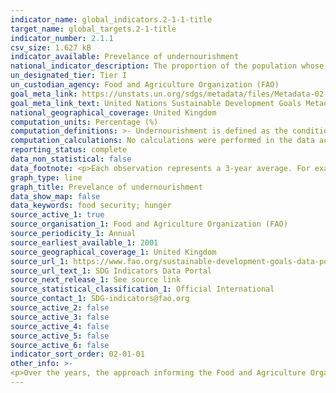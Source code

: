 ```yaml
---
indicator_name: global_indicators.2-1-1-title
target_name: global_targets.2-1-title
indicator_number: 2.1.1
csv_size: 1.627 kB
indicator_available: Prevelance of undernourishment
national_indicator_description: The proportion of the population whose habitual food consumption is insufficient to provide the dietary energy levels that are required to maintain a normal active and healthy life, expressed as a percentage.
un_designated_tier: Tier I
un_custodian_agency: Food and Agriculture Organization (FAO)
goal_meta_link: https://unstats.un.org/sdgs/metadata/files/Metadata-02-01-01.pdf
goal_meta_link_text: United Nations Sustainable Development Goals Metadata (PDF 270 KB)
national_geographical_coverage: United Kingdom
computation_units: Percentage (%)
computation_definitions: >- Undernourishment is defined as the condition by which a person has access, on a regular basis, to the amount of food that are insufficient to provide the energy required for conducting a normal, healthy and active life, given his or her own dietary energy requirements. Though strictly related, “undernourishment” as defined here is different from the physical conditions of “malnutrition” and “undernutrition” as it refers to the condition of insufficient intake of food, rather than to the outcome in terms of nutritional status.
computation_calculations: No calculations were performed in the data acquisition of this indicator as appropriate data was readily available in the final format specified by this indicator.
reporting_status: complete
data_non_statistical: false
data_footnote: <p>Each observation represents a 3-year average. For example, the estimate displayed for 2001 is calculated using data from 2000 to 2002.</p><p>Data showing as 2.5 may signify a prevalence of undernourishment below 2.5% - see other information section.</p>
graph_type: line
graph_title: Prevelance of undernourishment
data_show_map: false
data_keywords: food security; hunger
source_active_1: true
source_organisation_1: Food and Agriculture Organization (FAO)
source_periodicity_1: Annual
source_earliest_available_1: 2001
source_geographical_coverage_1: United Kingdom
source_url_1: https://www.fao.org/sustainable-development-goals-data-portal/data/indicators/2.1.1-prevalence-of-undernourishment/en
source_url_text_1: SDG Indicators Data Portal
source_next_release_1: See source link
source_statistical_classification_1: Official International
source_contact_1: SDG-indicators@fao.org
source_active_2: false
source_active_3: false
source_active_4: false
source_active_5: false
source_active_6: false
indicator_sort_order: 02-01-01
other_info: >-
<p>Over the years, the approach informing the Food and Agriculture Organization (FAO) computation of the prevalence of undernourishment has been criticized, based on the presumptions that undernourishment should be assessed necessarily starting at the individual level, by comparing individual energy requirements with individual energy intakes. According to such a view, the prevalence of undernourishment could be simply computed by counting the number of individuals in a representative sample of the population that is classified as undernourished, based on a comparison of individual habitual food consumption and requirements.</p><p>Unfortunately, such an approach is not feasible for two reasons. First, due to the cost of individual dietary intake surveys, individual food consumption is measured only in a few countries, every several years, on relatively small samples. Second, individual energy requirements are practically unobservable with standard data collection methods (to the point that observed habitual energy consumption of individuals in a healthy status is still the preferred way to infer individual energy requirements). This means that even if it were possible to obtain accurate observations of the individual dietary energy consumption, this would be insufficient to infer on the undernourishment condition at individual level, unless integrated by the observation on the physical status (body mass index) and of its dynamic over time, of the same individual.</p><p>The model-based approach, developed by FAO, and used to estimate the prevalence of undernourishment integrates information that is available with sufficient regularity from different sources for most countries in the world, in a theoretically consistent way, thus providing what is still one of the most reliable tools to monitor progress towards reducing global hunger.</p><p>However, data reliability mostly depends on the quality of the data used to inform the estimation of the model’s parameters, which could be either from survey data or from food balances. Neither source is devoid of problems and, when comparing estimates from food balances and surveys, differences are frequently noted. To limit the impact of errors, FAO has traditionally presented estimates of prevalence of undernourishment at national level as three-year averages, on the presumption that errors induced by imprecise recording of stocks variations in each single year might be highly reduced when considering an average over three consecutive years.</p><p>Finally, due to the probabilistic nature of the inference and the margins of uncertainty associated with estimates of each of the parameters in the model, the precision of the prevalence of undernourishment estimates is generally low. While it is not possible to formally compute margins of error around prevalence of undernourishment estimates, these are expected to likely exceed 5 percent in most cases. For this reason, FAO does not consider prevalence of undernourishment estimates that result to be lower than 2.5 percent as sufficiently reliable to be reported.</p> Data follows the UN specification for this indicator. This indicator has not been identified in collaboration with topic experts.
---
```

